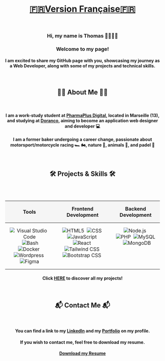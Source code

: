 <div align="center">
  
# [🇫🇷Version Française🇫🇷](README.md)

<br/>

<h3>Hi, my name is Thomas 👨🏼‍💻👋</h3>

<h3>Welcome to my page!</h3>

<h4>I am excited to share my GitHub page with you, showcasing my journey as a Web Developer, along with some of my projects and technical skills.</h4>

<br/>

<h2>🙋‍♂️ About Me 🙋‍♂️</h2>

<br/>

<h4>I am a work-study student at <a href="https://pharmaplusdigital.com/" target="_blank">PharmaPlus Digital</a>, located in Marseille (13), and studying at <a href="https://www.doranco.fr/" target="_blank">Doranco</a>, aiming to become an application web designer and developer 💻</h4>

<h4>I am a former baker undergoing a career change, passionate about motorsport/motorcycle racing 🏎️ 🏍️, nature 🌱, animals 🦁, and padel 🎾</h4>

<br/>

<h2>🛠️ Projects & Skills 🛠️</h2>

<br/>
<br/>

<table align="center" style="border-collapse: collapse; text-align: center; width: 100%;">
  <thead>
    <tr style="background-color: #f5f5f5;">
      <th style="padding: 15px;">Tools</th>
      <th style="padding: 15px;">Frontend Development</th>
      <th style="padding: 15px;">Backend Development</th>
    </tr>
  </thead>
  <tbody>
    <tr>
      <td style="padding: 15px; vertical-align: top;">
        <img src="https://skillicons.dev/icons?i=vscode" alt="Visual Studio Code" title="Visual Studio Code" />&nbsp;
        <img src="https://skillicons.dev/icons?i=bash" alt="Bash" title="Bash" />&nbsp;
        <img src="https://skillicons.dev/icons?i=docker" alt="Docker" title="Docker" />&nbsp;
        <img src="https://skillicons.dev/icons?i=wordpress" alt="Wordpress" title="Wordpress" />&nbsp;
        <img src="https://skillicons.dev/icons?i=figma" alt="Figma" title="Figma" />     
      </td>
      <td style="padding: 15px; vertical-align: top;">
        <img src="https://skillicons.dev/icons?i=html" alt="HTML5" title="HTML5" />&nbsp;
        <img src="https://skillicons.dev/icons?i=css" alt="CSS" title="CSS" />&nbsp;
        <img src="https://skillicons.dev/icons?i=js" alt="JavaScript" title="JavaScript" />&nbsp;
        <img src="https://skillicons.dev/icons?i=react" alt="React" title="React" />&nbsp;
        <img src="https://skillicons.dev/icons?i=tailwind" alt="Tailwind CSS" title="Tailwind CSS" />&nbsp;
        <img src="https://skillicons.dev/icons?i=bootstrap" alt="Bootstrap CSS" title="Bootstrap CSS" />&nbsp;
      </td>
      <td style="padding: 15px; vertical-align: top;">
        <img src="https://skillicons.dev/icons?i=nodejs" alt="Node.js" title="Node.js" />&nbsp;
        <img src="https://skillicons.dev/icons?i=php" alt="PHP" title="PHP" />&nbsp;
        <img src="https://skillicons.dev/icons?i=mysql" alt="MySQL" title="MySQL" />&nbsp;
        <img src="https://skillicons.dev/icons?i=mongodb" alt="MongoDB" title="MongoDB" />    
      </td>
    </tr>
  </tbody>
</table>

<h4>Click <a href="https://github.com/ThomasMaingre?tab=repositories" target="_blank">HERE</a> to discover all my projects!</h4>

<br/>

<h2>📬 Contact Me 📬</h2>

<br/>

<h4>You can find a link to my <a href="https://www.linkedin.com/in/thomas-maingre/" target="_blank">LinkedIn</a> and my <a href="https://thomasmaingre.com" target="_blank">Portfolio</a> on my profile.</h4>

<h4>If you wish to contact me, feel free to download my resume.</h4>

<h4><a href="https://drive.google.com/file/d/12HUi6E5sfJJs1bSdgxr6xsmZhET66iTy/view?usp=drive_link" target="_blank">Download my Resume</a></h4>

</div>
